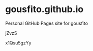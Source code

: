 # gousfito.github.io
Personal GitHub Pages site for gousfito


























































jZvzS

x1Qsu5gzYy
